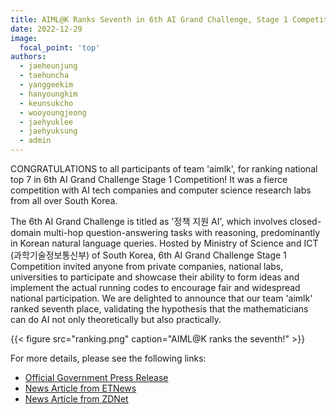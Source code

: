 ```yaml
---
title: AIML@K Ranks Seventh in 6th AI Grand Challenge, Stage 1 Competition
date: 2022-12-29
image:
  focal_point: 'top'
authors:
  - jaeheunjung
  - taehuncha
  - yanggeekim
  - hanyoungkim
  - keunsukcho
  - wooyoungjeong
  - jaehyuklee
  - jaehyuksung
  - admin
---
```


CONGRATULATIONS to all participants of team 'aimlk', for ranking national top 7 in 6th AI Grand Challenge Stage 1 Competition!  It was a fierce competition with AI tech companies and computer science research labs from all over South Korea.

<!--more-->

The 6th AI Grand Challenge is titled as '정책 지원 AI', which involves closed-domain multi-hop question-answering tasks with reasoning, predominantly in Korean natural language queries. 
Hosted by Ministry of Science and ICT (과학기술정보통신부) of South Korea, 6th AI Grand Challenge Stage 1 Competition invited anyone from private companies, national labs, universities to participate and showcase their ability to form ideas and implement the actual running codes to encourage fair and widespread national participation.
We are delighted to announce that our team 'aimlk' ranked seventh place, validating the hypothesis that the mathematicians can do AI not only theoretically but also practically. 

{{< figure src="ranking.png" caption="AIML@K ranks the seventh!" >}}

For more details, please see the following links:

- [Official Government Press Release](https://www.iitp.kr/kr/1/notice/reportAndClarify/view.it?ArticleIdx=6305&count=true)
- [News Article from ETNews](https://www.etnews.com/20230117000067)
- [News Article from ZDNet](https://zdnet.co.kr/view/?no=20230117090344)
